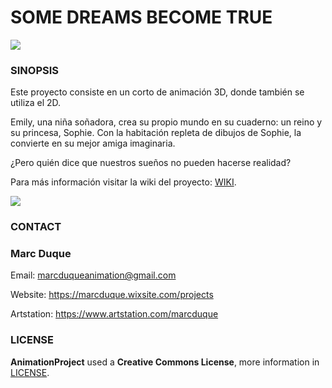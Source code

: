 # SOME DREAMS BECOME TRUE

![](https://github.com/marcduque/AnimationProject/blob/master/WikiResources/Wiki_logo/logo.png)

### SINOPSIS

Este proyecto consiste en un corto de animación 3D, donde también se utiliza el 2D.

Emily, una niña soñadora, crea su propio mundo en su cuaderno: un reino y su princesa, Sophie. Con la habitación repleta de dibujos de Sophie, la convierte en su mejor amiga imaginaria.

¿Pero quién dice que nuestros sueños no pueden hacerse realidad?

 Para más información visitar la wiki del proyecto: [WIKI](https://github.com/marcduque/AnimationProject/wiki).
 
![](https://github.com/marcduque/AnimationProject/blob/master/WikiResources/Wiki_name/project_name.png)

### CONTACT

### Marc Duque

Email: marcduqueanimation@gmail.com

Website: https://marcduque.wixsite.com/projects

Artstation: https://www.artstation.com/marcduque

### LICENSE

**AnimationProject** used a **Creative Commons License**, more information in [LICENSE](https://creativecommons.org/licenses/by-nc-sa/4.0/legalcode).
